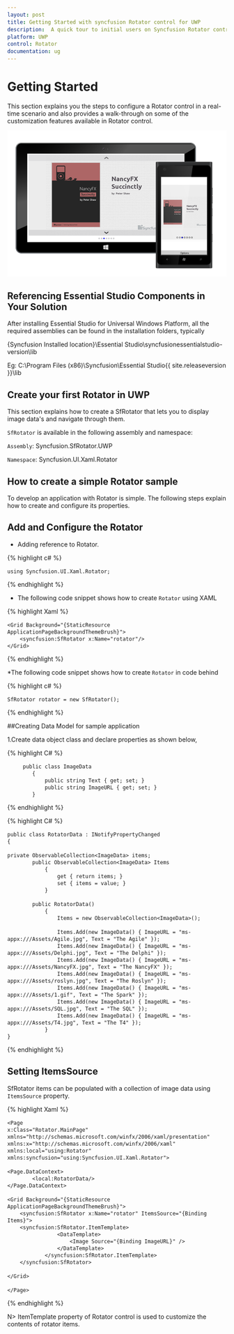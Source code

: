 ```yaml
---
layout: post
title: Getting Started with syncfusion Rotator control for UWP
description:  A quick tour to initial users on Syncfusion Rotator control for UWP platform
platform: UWP
control: Rotator
documentation: ug
---
```


# Getting Started

This section explains you the steps to configure a Rotator control in a real-time scenario and also provides a walk-through on some of the customization features available in Rotator control.

![](images/rotator.png)

## Referencing Essential Studio Components in Your Solution	

After installing Essential Studio for Universal Windows Platform, all the required assemblies can be found in the installation folders, typically

{Syncfusion Installed location}\Essential Studio\syncfusionessentialstudio-version\lib

Eg: C:\Program Files (x86)\Syncfusion\Essential Studio\{{ site.releaseversion }}\lib

## Create your first Rotator in UWP

This section explains how to create a SfRotator that lets you to display image data's and navigate through them.

`SfRotator` is available in the following assembly and namespace:

`Assembly`: Syncfusion.SfRotator.UWP

`Namespace`: Syncfusion.UI.Xaml.Rotator


## How to create a simple Rotator sample

To develop an application with Rotator is simple. The following steps explain how to create and configure its properties.

## Add and Configure the Rotator

* Adding reference to Rotator.

{% highlight c# %}

	using Syncfusion.UI.Xaml.Rotator; 

{% endhighlight %}


* The following code snippet shows how to create `Rotator` using XAML


{% highlight Xaml %}		
	
	<Grid Background="{StaticResource ApplicationPageBackgroundThemeBrush}">
		<syncfusion:SfRotator x:Name="rotator"/>
	</Grid> 


{% endhighlight %}
 
 *The following code snippet shows how to create `Rotator` in code behind

{% highlight c# %}
	
	SfRotator rotator = new SfRotator();   
{% endhighlight %}   
 
##Creating Data Model for sample application

1.Create data object class and declare properties as shown below,

{% highlight C# %}

		 public class ImageData
    		{
        		public string Text { get; set; }
        		public string ImageURL { get; set; }
    		}
			
{% endhighlight %}

{% highlight C# %}

	public class RotatorData : INotifyPropertyChanged
    {
		
	private ObservableCollection<ImageData> items;
    	    public ObservableCollection<ImageData> Items
				{
					get { return items; }
					set { items = value; }
				}

			public RotatorData()
				{
					Items = new ObservableCollection<ImageData>();
	
					Items.Add(new ImageData() { ImageURL = "ms-appx:///Assets/Agile.jpg", Text = "The Agile" });
					Items.Add(new ImageData() { ImageURL = "ms-appx:///Assets/Delphi.jpg", Text = "The Delphi" });
					Items.Add(new ImageData() { ImageURL = "ms-appx:///Assets/NancyFX.jpg", Text = "The NancyFX" });
					Items.Add(new ImageData() { ImageURL = "ms-appx:///Assets/roslyn.jpg", Text = "The Roslyn" });
					Items.Add(new ImageData() { ImageURL = "ms-appx:///Assets/1.gif", Text = "The Spark" });
					Items.Add(new ImageData() { ImageURL = "ms-appx:///Assets/SQL.jpg", Text = "The SQL" });
					Items.Add(new ImageData() { ImageURL = "ms-appx:///Assets/T4.jpg", Text = "The T4" });
				}
	}


{% endhighlight %}

## Setting ItemsSource

SfRotator items can be populated with a collection of image data using `ItemsSource` property.

{% highlight Xaml %}

	<Page
	x:Class="Rotator.MainPage"
	xmlns="http://schemas.microsoft.com/winfx/2006/xaml/presentation"
	xmlns:x="http://schemas.microsoft.com/winfx/2006/xaml"
	xmlns:local="using:Rotator"
	xmlns:syncfusion="using:Syncfusion.UI.Xaml.Rotator">
	
	<Page.DataContext>
			<local:RotatorData/>
	</Page.DataContext>
	
	<Grid Background="{StaticResource ApplicationPageBackgroundThemeBrush}">
		<syncfusion:SfRotator x:Name="rotator" ItemsSource="{Binding Items}">
		<syncfusion:SfRotator.ItemTemplate>
					<DataTemplate>
						<Image Source="{Binding ImageURL}" />
					</DataTemplate>
				</syncfusion:SfRotator.ItemTemplate>
		</syncfusion:SfRotator>
	
	</Grid> 
	
	</Page>

{% endhighlight %}

N> ItemTemplate property of Rotator control is used to customize the contents of rotator items.

